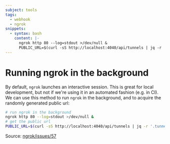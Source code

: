 ```yaml
---
subject: tools
tags:
  - webhook
  - ngrok
snippets:
  - syntax: bash
    content: |-
      ngrok http 80 --log=stdout >/dev/null &
      PUBLIC_URL=$(curl -sS http://localhost:4040/api/tunnels | jq -r '.tunnels[0].public_url')
---
```


# Running ngrok in the background

By default, `ngrok` launches an interactive session. This is great for local
development, but not if we're using it in an automated fashion (e.g. in CI). We
can use this method to run `ngrok` in the background, and to acquire the
randomly generated public url:

```bash
# run ngrok in the background
ngrok http 80 --log=stdout >/dev/null &
# get the public url
PUBLIC_URL=$(curl -sS http://localhost:4040/api/tunnels | jq -r '.tunnels[0].public_url')
```

Source: [ngrok/issues/57][1]

[1]: https://github.com/inconshreveable/ngrok/issues/57
